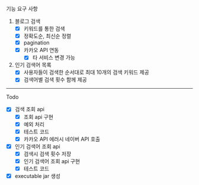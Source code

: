 
기능 요구 사항

1. 블로그 검색
   - [x] 키워드를 통한 검색
   - [x] 정확도순, 최신순 정렬
   - [x] pagination
   - [x] 카카오 API 연동
     - [x] 타 서비스 변경 가능
2. 인기 검색어 목록
   - [x] 사용자들이 검색한 순서대로 최대 10개의 검색 키워드 제공
   - [x] 검색어별 검색 횟수 함께 제공

---
Todo

- [x] 검색 조회 api
  - [x] 조회 api 구현 
  - [x] 예외 처리
  - [x] 테스트 코드
  - [x] 카카오 API 에러시 네이버 API 호출

- [x] 인기 검색어 조회 api
  - [x] 검색시 검색 횟수 저장
  - [x] 인기 검색어 조회 api 구현
  - [x] 테스트 코드

- [x] executable jar 생성
